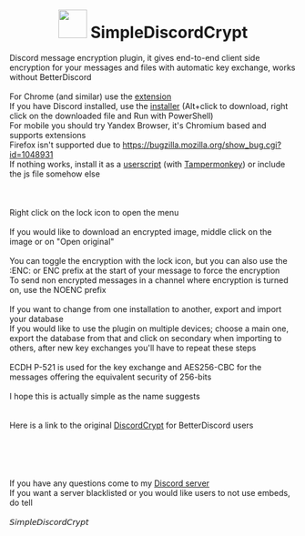 <h1 align="center">
    <img src="https://gitlab.com/An0/SimpleDiscordCrypt/avatar" height="50" width="50">
    SimpleDiscordCrypt
</h1>

Discord message encryption plugin, it gives end-to-end client side encryption for your messages and files with automatic key exchange, works without BetterDiscord<br>
<br>
For Chrome (and similar) use the [extension](https://chrome.google.com/webstore/detail/simplediscordcrypt/hbplgmpfdabobhnadbfpknppljdfkiia)<br>
If you have Discord installed, use the [installer](https://gitlab.com/An0/SimpleDiscordCrypt/raw/master/SimpleDiscordCryptInstaller.ps1) (Alt+click to download, right click on the downloaded file and Run with PowerShell)<br>
For mobile you should try Yandex Browser, it's Chromium based and supports extensions<br>
Firefox isn't supported due to https://bugzilla.mozilla.org/show_bug.cgi?id=1048931<br>
If nothing works, install it as a [userscript](https://gitlab.com/An0/SimpleDiscordCrypt/raw/master/SimpleDiscordCrypt.user.js) (with [Tampermonkey](https://chrome.google.com/webstore/detail/tampermonkey/dhdgffkkebhmkfjojejmpbldmpobfkfo)) or include the js file somehow else<br>
<br>
<br>
<br>
Right click on the lock icon to open the menu<br>
<br>
If you would like to download an encrypted image, middle click on the image or on "Open original"<br>
<br>
You can toggle the encryption with the lock icon, but you can also use the :ENC: or ENC prefix at the start of your message to force the encryption<br>
To send non encrypted messages in a channel where encryption is turned on, use the NOENC prefix<br>
<br>
If you want to change from one installation to another, export and import your database<br>
If you would like to use the plugin on multiple devices; choose a main one, export the database from that and click on secondary when importing to others, after new key exchanges you'll have to repeat these steps<br>
<br>
ECDH P-521 is used for the key exchange and AES256-CBC for the messages offering the equivalent security of 256-bits<br>
<br>
I hope this is actually simple as the name suggests<br>
<br>
<br>
Here is a link to the original [DiscordCrypt](https://gitlab.com/leogx9r/DiscordCrypt) for BetterDiscord users<br>
<br>
<br>
<br>
<br>
<br>
If you have any questions come to my [Discord server](https://discord.gg/6yjzhAm)<br>
If you want a server blacklisted or you would like users to not use embeds, do tell<br>
<br>
𝘚𝘪𝘮𝘱𝘭𝘦𝘋𝘪𝘴𝘤𝘰𝘳𝘥𝘊𝘳𝘺𝘱𝘵